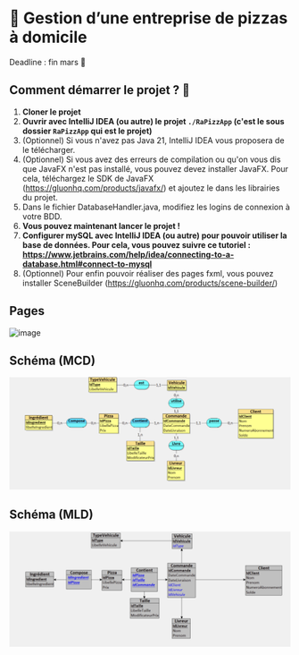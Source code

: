 # 🍕 Gestion d’une entreprise de pizzas à domicile

Deadline : fin mars 🚀 


## Comment démarrer le projet ? 💫

1. **Cloner le projet**
2. **Ouvrir avec IntelliJ IDEA (ou autre) le projet `./RaPizzApp` (c'est le sous dossier `RaPizzApp` qui est le projet)**
3. (Optionnel) Si vous n'avez pas Java 21, IntelliJ IDEA vous proposera de le télécharger.
4. (Optionnel) Si vous avez des erreurs de compilation ou qu'on vous dis que JavaFX n'est pas installé, vous pouvez devez installer JavaFX. Pour cela, téléchargez le SDK de JavaFX (https://gluonhq.com/products/javafx/) et ajoutez le dans les librairies du projet.
5. Dans le fichier DatabaseHandler.java, modifiez les logins de connexion à votre BDD.
6. **Vous pouvez maintenant lancer le projet !**
7. **Configurer mySQL avec IntelliJ IDEA (ou autre) pour pouvoir utiliser la base de données. Pour cela, vous pouvez suivre ce tutoriel : https://www.jetbrains.com/help/idea/connecting-to-a-database.html#connect-to-mysql**
8. (Optionnel) Pour enfin pouvoir réaliser des pages fxml, vous pouvez installer SceneBuilder (https://gluonhq.com/products/scene-builder/)

## Pages 
![image](https://github.com/Berachem/RaPizz/assets/75014657/e4b0fd03-58ba-4ce6-89fa-c44203dd1b5b)

## Schéma (MCD)

<img width="1451" alt="image" src="./documents/MCD.png">

## Schéma (MLD)

<img width="1406" alt="image" src="./documents/MLD.png">




